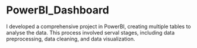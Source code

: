 # PowerBI_Dashboard
I developed a comprehensive project in PowerBI, creating multiple tables to analyse the data. This process involved serval stages, including data preprocessing, data cleaning, and data visualization.
